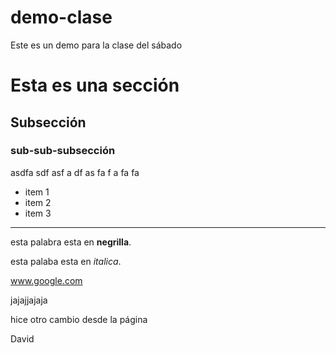 # demo-clase
Este es un demo para la clase del sábado


# Esta es una sección

## Subsección

### sub-sub-subsección

asdfa sdf
asf a
  df
  as
  fa
    f
    a
    fa fa

* item 1
* item 2
* item 3

---

esta palabra esta en **negrilla**.

esta palaba esta en *italica*.

www.google.com

jajajjajaja

hice otro cambio desde la página

David
